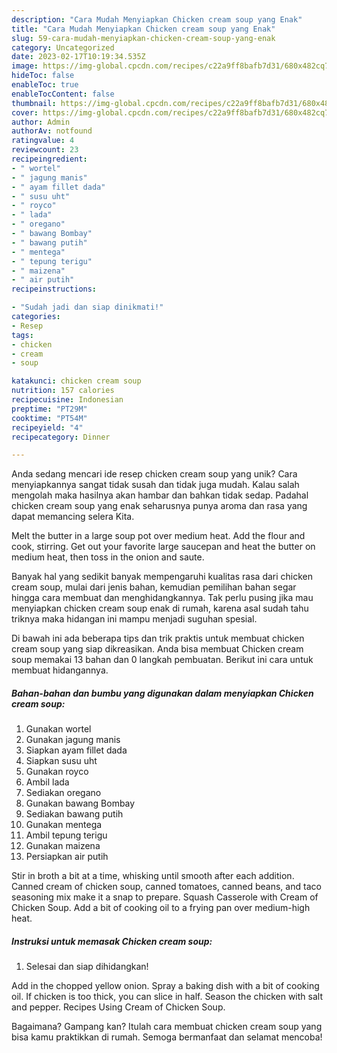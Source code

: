 ```yaml
---
description: "Cara Mudah Menyiapkan Chicken cream soup yang Enak"
title: "Cara Mudah Menyiapkan Chicken cream soup yang Enak"
slug: 59-cara-mudah-menyiapkan-chicken-cream-soup-yang-enak
category: Uncategorized
date: 2023-02-17T10:19:34.535Z
image: https://img-global.cpcdn.com/recipes/c22a9ff8bafb7d31/680x482cq70/chicken-cream-soup-foto-resep-utama.jpg
hideToc: false
enableToc: true
enableTocContent: false
thumbnail: https://img-global.cpcdn.com/recipes/c22a9ff8bafb7d31/680x482cq70/chicken-cream-soup-foto-resep-utama.jpg
cover: https://img-global.cpcdn.com/recipes/c22a9ff8bafb7d31/680x482cq70/chicken-cream-soup-foto-resep-utama.jpg
author: Admin
authorAv: notfound
ratingvalue: 4
reviewcount: 23
recipeingredient:
- " wortel"
- " jagung manis"
- " ayam fillet dada"
- " susu uht"
- " royco"
- " lada"
- " oregano"
- " bawang Bombay"
- " bawang putih"
- " mentega"
- " tepung terigu"
- " maizena"
- " air putih"
recipeinstructions:

- "Sudah jadi dan siap dinikmati!"
categories:
- Resep
tags:
- chicken
- cream
- soup

katakunci: chicken cream soup 
nutrition: 157 calories
recipecuisine: Indonesian
preptime: "PT29M"
cooktime: "PT54M"
recipeyield: "4"
recipecategory: Dinner

---
```





Anda sedang mencari ide resep chicken cream soup yang unik? Cara menyiapkannya sangat tidak susah dan tidak juga mudah. Kalau salah mengolah maka hasilnya akan hambar dan bahkan tidak sedap. Padahal chicken cream soup yang enak seharusnya punya aroma dan rasa yang dapat memancing selera Kita.





Melt the butter in a large soup pot over medium heat. Add the flour and cook, stirring. Get out your favorite large saucepan and heat the butter on medium heat, then toss in the onion and saute.

Banyak hal yang sedikit banyak mempengaruhi kualitas rasa dari chicken cream soup, mulai dari jenis bahan, kemudian pemilihan bahan segar hingga cara membuat dan menghidangkannya. Tak perlu pusing jika mau menyiapkan chicken cream soup enak di rumah, karena asal sudah tahu triknya maka hidangan ini mampu menjadi suguhan spesial.






Di bawah ini ada beberapa tips dan trik praktis untuk membuat chicken cream soup yang siap dikreasikan. Anda bisa membuat Chicken cream soup memakai 13 bahan dan 0 langkah pembuatan. Berikut ini cara untuk membuat hidangannya.

<!--inarticleads1-->

##### Bahan-bahan dan bumbu yang digunakan dalam menyiapkan Chicken cream soup:

1. Gunakan  wortel
1. Gunakan  jagung manis
1. Siapkan  ayam fillet dada
1. Siapkan  susu uht
1. Gunakan  royco
1. Ambil  lada
1. Sediakan  oregano
1. Gunakan  bawang Bombay
1. Sediakan  bawang putih
1. Gunakan  mentega
1. Ambil  tepung terigu
1. Gunakan  maizena
1. Persiapkan  air putih


Stir in broth a bit at a time, whisking until smooth after each addition. Canned cream of chicken soup, canned tomatoes, canned beans, and taco seasoning mix make it a snap to prepare. Squash Casserole with Cream of Chicken Soup. Add a bit of cooking oil to a frying pan over medium-high heat. 

<!--inarticleads2-->

##### Instruksi untuk memasak Chicken cream soup:


1. Selesai dan siap dihidangkan!

Add in the chopped yellow onion. Spray a baking dish with a bit of cooking oil. If chicken is too thick, you can slice in half. Season the chicken with salt and pepper. Recipes Using Cream of Chicken Soup. 

Bagaimana? Gampang kan? Itulah cara membuat chicken cream soup yang bisa kamu praktikkan di rumah. Semoga bermanfaat dan selamat mencoba!
